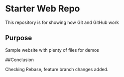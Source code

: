# Starter Web Repo

This repository is for showing how Git and GitHub work

## Purpose

Sample website with plenty of files for demos

##Conclusion

Checking Rebase, feature branch changes added.